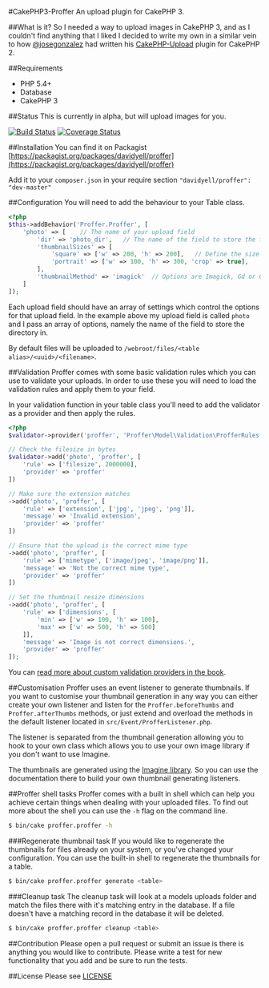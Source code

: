 #CakePHP3-Proffer
An upload plugin for CakePHP 3.

##What is it?
So I needed a way to upload images in CakePHP 3, and as I couldn't find anything that I liked I decided to write my own 
in a similar vein to how [@josegonzalez](https://github.com/josegonzalez) had written his 
[CakePHP-Upload](https://github.com/josegonzalez/cakephp-upload) plugin for CakePHP 2.

##Requirements
* PHP 5.4+
* Database
* CakePHP 3

##Status
This is currently in alpha, but will upload images for you.

[![Build Status](https://travis-ci.org/davidyell/CakePHP3-Proffer.svg?branch=master)](https://travis-ci.org/davidyell/CakePHP3-Proffer)
[![Coverage Status](https://coveralls.io/repos/davidyell/CakePHP3-Proffer/badge.png)](https://coveralls.io/r/davidyell/CakePHP3-Proffer)

##Installation
You can find it on Packagist [https://packagist.org/packages/davidyell/proffer](https://packagist.org/packages/davidyell/proffer)

Add it to your `composer.json` in your require section `"davidyell/proffer": "dev-master"`

##Configuration
You will need to add the behaviour to your Table class.

```php
<?php
$this->addBehavior('Proffer.Proffer', [
	'photo' => [	// The name of your upload field
		'dir' => 'photo_dir',	// The name of the field to store the folder
		'thumbnailSizes' => [
			'square' => ['w' => 200, 'h' => 200],	// Define the size and prefix of your thumbnails
			'portrait' => ['w' => 100, 'h' => 300, 'crop' => true],		// Crop will crop the image as well as resize it
		],
		'thumbnailMethod' => 'imagick'	// Options are Imagick, Gd or Gmagick
	]
]);
```

Each upload field should have an array of settings which control the options for that upload field. In the example 
above my upload field is called `photo` and I pass an array of options, namely the name of the field to store the 
directory in.

By default files will be uploaded to `/webroot/files/<table alias>/<uuid>/<filename>`.

##Validation
Proffer comes with some basic validation rules which you can use to validate your uploads. In order to use these you 
will need to load the validation rules and apply them to your field.

In your validation function in your table class you'll need to add the validator as a provider and then apply the rules.

```php
<?php
$validator->provider('proffer', 'Proffer\Model\Validation\ProfferRules');

// Check the filesize in bytes
$validator->add('photo', 'proffer', [
	'rule' => ['filesize', 2000000],
	'provider' => 'proffer'
])

// Make sure the extension matches
->add('photo', 'proffer', [
	'rule' => ['extension', ['jpg', 'jpeg', 'png']],
	'message' => 'Invalid extension',
	'provider' => 'proffer'
])

// Ensure that the upload is the correct mime type
->add('photo', 'proffer', [
	'rule' => ['mimetype', ['image/jpeg', 'image/png']],
	'message' => 'Not the correct mime type',
	'provider' => 'proffer'
])

// Set the thumbnail resize dimensions
->add('photo', 'proffer', [
	'rule' => ['dimensions', [
		'min' => ['w' => 100, 'h' => 100],
		'max' => ['w' => 500, 'h' => 500]
	]],
	'message' => 'Image is not correct dimensions.',
	'provider' => 'proffer'
]);
```

You can [read more about custom validation providers in the book](http://book.cakephp.org/3.0/en/core-libraries/validation.html#adding-validation-providers).

##Customisation
Proffer uses an event listener to generate thumbnails. If you want to customise your thumbnail generation in any way 
you can either create your own listener and listen for the `Proffer.beforeThumbs` and `Proffer.afterThumbs` methods, or
just extend and overload the methods in the default listener located in `src/Event/ProfferListener.php`.

The listener is separated from the thumbnail generation allowing you to hook to your own class which allows you to use
your own image library if you don't want to use Imagine.

The thumbnails are generated using the [Imagine library](http://imagine.readthedocs.org/en/latest/index.html). So you can
use the documentation there to build your own thumbnail generating listeners.

##Proffer shell tasks
Proffer comes with a built in shell which can help you achieve certain things when dealing with your uploaded files. To 
find out more about the shell you can use the `-h` flag on the command line.

```bash
$ bin/cake proffer.proffer -h
```

###Regenerate thumbnail task
If you would like to regenerate the thumbnails for files already on your system, or you've changed your configuration. You
can use the built-in shell to regenerate the thumbnails for a table.

```bash
$ bin/cake proffer.proffer generate <table>
```

###Cleanup task
The cleanup task will look at a models uploads folder and match the files there with it's matching entry in the 
database. If a file doesn't have a matching record in the database it will be deleted.

```bash
$ bin/cake proffer.proffer cleanup <table>
```

##Contribution
Please open a pull request or submit an issue is there is anything you would like to contribute. Please write a test for 
new functionality that you add and be sure to run the tests.

##License
Please see [LICENSE](LICENSE)
